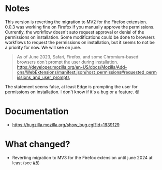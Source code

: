 # Notes

This version is reverting the migration to MV2 for the Firefox extension. 0.0.3 was working fine on Firefox if you manually approve the permissions. Currently, the workflow doesn't auto request approval or denial of the permissions on installation. Some modifications could be done to browsers workflows to request the permissions on installation, but it seems to not be a priority for now. We will see on june.

> As of June 2023, Safari, Firefox, and some Chromium-based browsers don't prompt the user during installation.
> https://developer.mozilla.org/en-US/docs/Mozilla/Add-ons/WebExtensions/manifest.json/host_permissions#requested_permissions_and_user_prompts

The statement seems false, at least Edge is prompting the user for permissions on installation. I don't know if it's a bug or a feature. 😒

# Documentation

- https://bugzilla.mozilla.org/show_bug.cgi?id=1839129

# What changed?
- Reverting migration to MV3 for the Firefox extension until june 2024 at least (see [#5](https://github.com/lnoss/no-google-search-translation/issues/5))